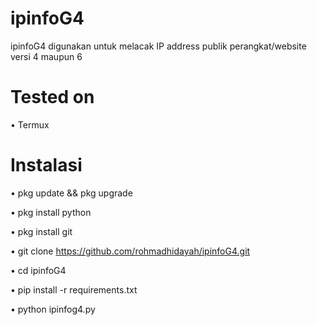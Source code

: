 # ipinfoG4
ipinfoG4 digunakan untuk melacak IP address publik perangkat/website versi 4 maupun 6

# Tested on
• Termux

# Instalasi
• pkg update && pkg upgrade

• pkg install python

• pkg install git

• git clone https://github.com/rohmadhidayah/ipinfoG4.git

• cd ipinfoG4

• pip install -r requirements.txt

• python ipinfog4.py
